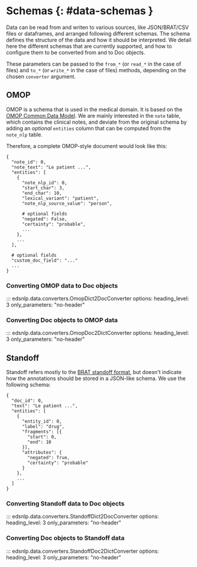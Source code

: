 # Schemas {: #data-schemas }

Data can be read from and writen to various sources, like JSON/BRAT/CSV files or dataframes, and arranged following
different schemas. The schema defines the structure of the data and how it should be interpreted. We detail
here the different schemas that are currently supported, and how to configure them to be converted from and to Doc objects.

These parameters can be passed to the `from_*` (or `read_*` in the case of files) and `to_*` (or `write_*` in the case of files) methods, depending on the chosen `converter` argument.

## OMOP

OMOP is a schema that is used in the medical domain. It is based on the [OMOP Common Data Model](https://ohdsi.github.io/CommonDataModel/). We are mainly interested in the `note` table, which contains
the clinical notes, and deviate from the original schema by adding an *optional* `entities` column that can be computed from the `note_nlp` table.

Therefore, a complete OMOP-style document would look like this:

```{ .json }
{
  "note_id": 0,
  "note_text": "Le patient ...",
  "entities": [
    {
      "note_nlp_id": 0,
      "start_char": 3,
      "end_char": 10,
      "lexical_variant": "patient",
      "note_nlp_source_value": "person",

      # optional fields
      "negated": False,
      "certainty": "probable",
      ...
    },
    ...
  ],

  # optional fields
  "custom_doc_field": "..."
  ...
}
```

### Converting OMOP data to Doc objects

::: edsnlp.data.converters.OmopDict2DocConverter
    options:
        heading_level: 3
        only_parameters: "no-header"

### Converting Doc objects to OMOP data

::: edsnlp.data.converters.OmopDoc2DictConverter
    options:
        heading_level: 3
        only_parameters: "no-header"

## Standoff

Standoff refers mostly to the [BRAT standoff format](https://brat.nlplab.org/standoff.html), but doesn't indicate how
the annotations should be stored in a JSON-like schema. We use the following schema:

```{ .json }
{
  "doc_id": 0,
  "text": "Le patient ...",
  "entities": [
    {
      "entity_id": 0,
      "label": "drug",
      "fragments": [{
        "start": 0,
        "end": 10
      }],
      "attributes": {
        "negated": True,
        "certainty": "probable"
      }
    },
    ...
  ]
}
```

### Converting Standoff data to Doc objects

::: edsnlp.data.converters.StandoffDict2DocConverter
    options:
        heading_level: 3
        only_parameters: "no-header"

### Converting Doc objects to Standoff data

::: edsnlp.data.converters.StandoffDoc2DictConverter
    options:
        heading_level: 3
        only_parameters: "no-header"

